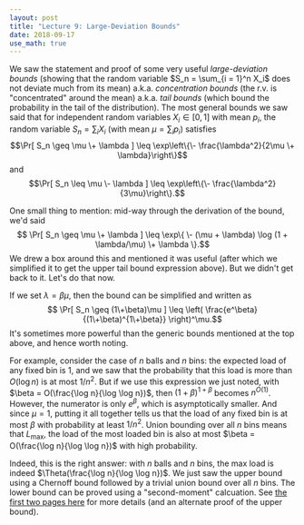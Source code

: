```yaml
---
layout: post
title: "Lecture 9: Large-Deviation Bounds"
date: 2018-09-17
use_math: true
---
```


We saw the statement and proof of some very useful _large-deviation
bounds_ (showing that the random variable $S_n = \sum_{i = 1}^n X_i$ does
not deviate much from its mean) a.k.a. _concentration bounds_ (the r.v. is
"concentrated" around the mean) a.k.a. _tail bounds_ (which bound the
probability in the tail of the distribution). The most general bounds we
saw said that for independent random variables $X_i \in [0,1]$ with mean
$p_i$, the random variable $S_n = \sum_i X_i$ (with mean $\mu = \sum_i
p_i$) satisfies
$$\Pr[ S_n \geq \mu \+ \lambda ] \leq \exp\left\{\- \frac{\lambda^2}{2\mu
\+ \lambda}\right\}$$
and 
$$\Pr[ S_n \leq \mu \- \lambda ] \leq \exp\left\{\- \frac{\lambda^2}{3\mu}\right\}.$$

One small thing to mention: mid-way through the derivation of the bound,
we'd said
$$ \Pr[ S_n \geq \mu \+ \lambda ] \leq \exp\{ \- (\mu + \lambda) \log (1 +
\lambda/\mu) \+ \lambda \}.$$
We drew a box around this and mentioned it was useful (after which we
simplified it to get the upper tail bound expression above). But we
didn't get back to it. Let's do that now.

If we set $\lambda = \beta\mu$, then the bound can be simplified and
written as
$$ \Pr[ S_n \geq (1\+\beta)\mu ] \leq \left(
\frac{e^\beta}{(1\+\beta)^{1\+\beta}} \right)^\mu.$$
It's sometimes more powerful than the generic bounds mentioned at the
top above, and hence worth noting.

For example, consider the case of $n$ balls and $n$ bins: the expected
load of any fixed bin is $1$, and we saw that the probability that this
load is more than $O(\log n)$ is at most $1/n^2$. But if we use this
expression we just noted, with $\beta = O(\frac{\log n}{\log \log n})$,
then $(1+\beta)^{1+\beta}$ becomes $n^{O(1)}$. However, the numerator is
only $e^\beta$, which is asymptotically smaller. And since $\mu = 1$,
putting it all together tells us that the load of any fixed bin is at
most $\beta$ with probability at least $1/n^2$. Union bounding over all
$n$ bins means that $L_{\max}$, the load of the most loaded bin is also
at most $\beta = O(\frac{\log n}{\log \log n})$ with high probability.

Indeed, this is the right answer: with $n$ balls and $n$ bins, the max
load is indeed $\Theta(\frac{\log n}{\log \log n})$. We just saw the
upper bound using a Chernoff bound followed by a trivial union bound
over all $n$ bins. The lower bound can be proved using a "second-moment"
calcuation. See [the first two pages
here](https://www.cs.cmu.edu/~avrim/Randalgs11/lectures/lect0202.pdf)
for more details (and an alternate proof of the upper bound).
